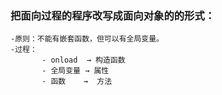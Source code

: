 ### 把面向过程的程序改写成面向对象的的形式：

    -原则：不能有嵌套函数，但可以有全局变量。
    -过程：
           - onload  → 构造函数
           - 全局变量 → 属性
           - 函数    →  方法